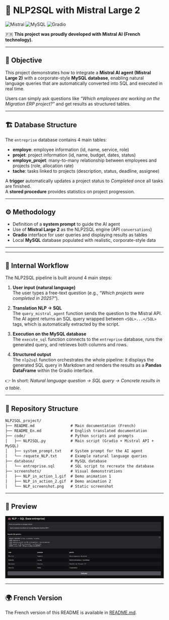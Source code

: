 # 💼 NLP2SQL with Mistral Large 2

![Mistral](https://img.shields.io/badge/Mistral%20AI-Large%202-blue?logo=academia&style=flat-square)
![MySQL](https://img.shields.io/badge/Database-MySQL-blue?logo=mysql&style=flat-square)
![Gradio](https://img.shields.io/badge/UI-Gradio-orange?logo=python&style=flat-square)

🇫🇷 **This project was proudly developed with Mistral AI (French technology).**

---

## 🎯 Objective
This project demonstrates how to integrate a **Mistral AI agent (Mistral Large 2)** with a corporate-style **MySQL database**, enabling natural language queries that are automatically converted into SQL and executed in real time.

Users can simply ask questions like *“Which employees are working on the Migration ERP project?”* and get results as structured tables.

---

## 🏗️ Database Structure
The `entreprise` database contains 4 main tables:

- **employe**: employee information (id, name, service, role)  
- **projet**: project information (id, name, budget, dates, status)  
- **employe_projet**: many-to-many relationship between employees and projects (role, allocation rate)  
- **tache**: tasks linked to projects (description, status, deadline, assignee)  

A **trigger** automatically updates a project status to *Completed* once all tasks are finished.  
A **stored procedure** provides statistics on project progression.

---

## ⚙️ Methodology
- Definition of a **system prompt** to guide the AI agent  
- Use of **Mistral Large 2** as the NLP2SQL engine (API `conversations`)  
- **Gradio** interface for user queries and displaying results as tables  
- Local **MySQL** database populated with realistic, corporate-style data  

---

---

## 🔎 Internal Workflow

The NLP2SQL pipeline is built around 4 main steps:

1. **User input (natural language)**  
   The user types a free-text question (e.g., *“Which projects were completed in 2025?”*).

2. **Translation NLP → SQL**  
   The `query_mistral_agent` function sends the question to the Mistral API.  
   The AI agent returns an SQL query wrapped between `<SQL>...</SQL>` tags, which is automatically extracted by the script.

3. **Execution on the MySQL database**  
   The `execute_sql` function connects to the `entreprise` database, runs the generated query, and retrieves both columns and rows.

4. **Structured output**  
   The `nlp2sql` function orchestrates the whole pipeline: it displays the generated SQL query in Markdown and renders the results as a **Pandas DataFrame** within the Gradio interface.

👉 In short: *Natural language question → SQL query → Concrete results in a table*.

---


## 📂 Repository Structure
```
NLP2SQL_project/
├── README.md                # Main documentation (French)
├── README_En.md             # English translated documentation
├── code/                    # Python scripts and prompts
│   ├── NLP2SQL.py           # Main script (Gradio + Mistral API + MySQL)
│   ├── system_prompt.txt    # System prompt for the AI agent
│   └── requete_NLP.txt      # Example natural language queries
├── database/                # MySQL database
│   └── entreprise.sql       # SQL script to recreate the database
├── screenshots/             # Visual demonstrations
│   ├── NLP_in_action_1.gif  # Demo animation 1
│   ├── NLP_in_action_2.gif  # Demo animation 2
│   └── NLP_screenshot.png   # Static screenshot
```

---

## 📸 Preview
![NLP2SQL Screenshot](screenshots/NLP_screenshot.png)

---

## 🌍 French Version
The French version of this README is available in [README.md](README.md).
